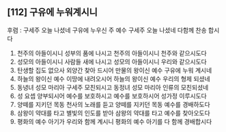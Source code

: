 ## [112] 구유에 누워계시니

후렴 : 구세주 오늘 나셨네 구유에 누우신 주 예수 구세주 오늘 나셨네 다함께 찬송 합시다  
1) 천주의 아들이시니 성부의 품에 나시고 천주의 아들이시니 천주와 같으시도다    
2) 성모의 아들이시니 사람들 새에 나시고 성모의 아들이시니 우리와 같으시도다  
3) 탄생할 집도 없으사 외양간 찾아 드시어 만물의 왕이신 예수 구유에 누워 계시네  
4) 하늘의 왕이신 예수 이땅에 내려오시어 하늘의 왕이신 예수 우리의 형제 되셨네  
5) 동녕녀 성모 마리아 구세주 모친되시고 동정녀 성모 마리아 인류의 모친되셨네  
6) 성 요셉 양부되시어 예수를 보호하시고 예수를 보호하시어 성가정 이루시도다  
7) 양떼를 지키던 목동 천사의 노래를 듣고 양떼를 지키던 목동 예수를 경배하도다  
8) 삼왕이 약대를 타고 별빛의 인도를 받아 삼왕의 약대를 타고 예수를 찾아오도다  
9) 평화의 예수 아기가 우리와 함께 계시니 평화의 예수 아기를 다 함께 경배합시다
